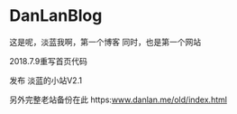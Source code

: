 # DanLanBlog
这是呢，淡蓝我啊，第一个博客
同时，也是第一个网站

2018.7.9重写首页代码

发布 淡蓝的小站V2.1

另外完整老站备份在此
https:www.danlan.me/old/index.html
